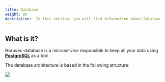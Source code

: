 ```yaml
---
title: Database
weight: 80
description:  In this section, you will find information about Database service. 
---
```


## **What is it?**

Horusec-database is a microservice responsible to keep all your data using [**PostgreSQL**](https://www.postgresql.org/) as a tool.

The database architecture is based in the following structure:

![](/docs/ptbr/web/services/database/0-arquitecture.png)